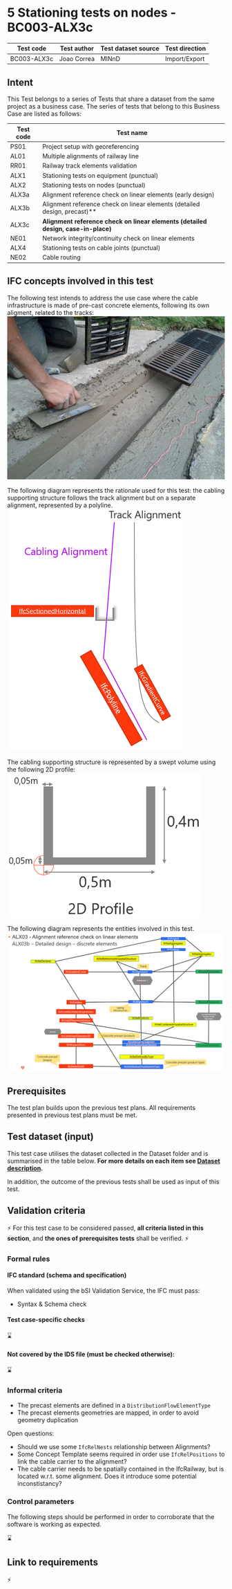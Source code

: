 # 5 Stationing tests on nodes - BC003-ALX3c

| Test code  | Test author     | Test dataset source | Test direction |
|------------|-----------------|---------------------|----------------|
|BC003-ALX3c | Joao Correa     | MINnD               | Import/Export  |


## Intent

This Test belongs to a series of Tests that share a dataset from the same project as a business case. 
The series of tests that belong to this Business Case are listed as follows:

| Test code | Test name     | 
|-----------|-----------------|
| PS01      | Project setup with georeferencing |
| AL01      | Multiple alignments of railway line |
| RR01      | Railway track elements validation |
| ALX1      | Stationing tests on equipment (punctual)|
| ALX2      | Stationing tests on nodes (punctual) |
| ALX3a     | Alignment reference check on linear elements (early design) |
| ALX3b     | Alignment reference check on linear elements (detailed design, precast)** |
| ALX3c     | **Alignment reference check on linear elements (detailed design, case-in-place)** |
| NE01      | Network integrity/continuity check on linear elements |
| ALX4      | Stationing tests on cable joints (punctual) |
| NE02      | Cable routing |

## IFC concepts involved in this test

The following test intends to address the use case where the cable infrastructure is made of pre-cast concrete elements, following its own aligment, related to the tracks:
![ALX3c - cabling infrastructure, cast in place](./BC003_ALX3c_cabling_infrastructure_castinplace.jpg)

The following diagram represents the rationale used for this test: the cabling supporting structure follows the track alignment but on a separate alignment, represented by a polyline.
![ALX3c - rationale](./BC003-ALX3c_rationale.png)

The cabling supporting structure is represented by a swept volume using the following 2D profile:
![ALX3c - 2D profile](./BC003-ALX3c_2Dprofile.png)


The following diagram represents the entities involved in this test.
![ALX3c - involved entities](./BC003_ALX3c_diagram.png)

## Prerequisites

The test plan builds upon the previous test plans. All requirements presented in previous test plans must be met.

## Test dataset (input)

This test case utilises the dataset collected in the Dataset folder and is summarised in the table below. **For more details on each item see [Dataset description](Dataset/README.md).**


In addition, the outcome of the previous tests shall be used as input of this test.

## Validation criteria

:zap: For this test case to be considered passed, **all criteria listed in this section**, and **the ones of prerequisites tests** shall be verified. :zap:

### Formal rules

#### IFC standard (schema and specification)

When validated using the bSI Validation Service, the IFC must pass:

- Syntax & Schema check


#### Test case-specific checks

:hourglass:

#### Not covered by the IDS file (must be checked otherwise):

:hourglass:

### Informal criteria

- The precast elements are defined in a `DistributionFlowElementType`
- The precast elements geometries are mapped, in order to avoid geometry duplication

Open questions:
- Should we use some `IfcRelNests` relationship between Alignments?
- Some Concept Template seems required in order use `IfcRelPositions` to link the cable carrier to the alignment?
- The cable carrier needs to be spatially contained in the IfcRailway, but is located w.r.t. some alignment. Does it introduce some potential inconstistancy?  

### Control parameters

The following steps should be performed in order to corroborate that the software is working as expected.

:hourglass:


## Link to requirements

:zap:

